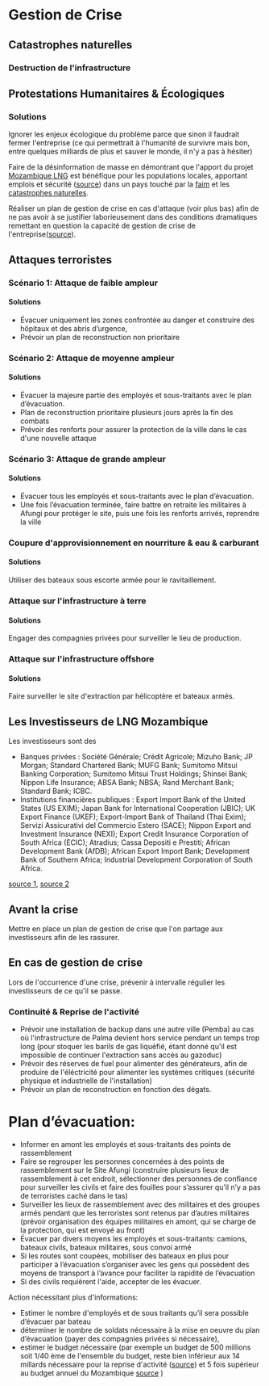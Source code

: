 

# Gestion de Crise 

## Catastrophes naturelles

### Destruction de l'infrastructure


## Protestations Humanitaires & Écologiques

### Solutions

Ignorer les enjeux écologique du problème parce que sinon il faudrait fermer l'entreprise (ce qui permettrait à l'humanité de survivre mais bon, entre quelques milliards de plus et sauver le monde, il n'y a pas à hésiter)

Faire de la désinformation de masse en démontrant que l'apport du projet [Mozambique LNG](https://www.mozambiquelng.co.mz/sustainability/) est bénéfique pour les populations locales, apportant emplois et sécurité ([source](https://reporterre.net/Au-Mozambique-Total-se-substitue-a-l-Etat)) dans un pays touché par la [faim](https://hungermap.wfp.org/) et les [catastrophes naturelles](https://reliefweb.int/report/mozambique/mozambique-africa-2021-22-floods-and-cyclones-revised-emergency-appeal-n-mdrmz016).


Réaliser un plan de gestion de crise en cas d'attaque (voir plus bas) afin de ne pas avoir à se justifier laborieusement dans des conditions dramatiques remettant en question la capacité de gestion de crise de l'entreprise([source](https://totalenergies.com/fr/medias/actualite/communiques-presse/mozambique-lng-mise-au-point-totalenergies)).




## Attaques terroristes

### Scénario 1: Attaque de faible ampleur

#### Solutions
* Évacuer uniquement les zones confrontée au danger et construire des hôpitaux et des abris d’urgence, 
* Prévoir un plan de reconstruction non prioritaire

### Scénario 2: Attaque de moyenne ampleur
#### Solutions

* Évacuer la majeure partie des employés et sous-traitants avec le plan d’évacuation.
* Plan de reconstruction prioritaire plusieurs jours après la fin des combats
* Prévoir des renforts pour assurer la protection de la ville dans le cas d'une nouvelle attaque

### Scénario 3: Attaque de grande ampleur

#### Solutions
* Évacuer tous les employés et sous-traitants avec le plan d’évacuation.
* Une fois l’évacuation terminée, faire battre en retraite les militaires à Afungi pour protéger le site, puis une fois les renforts arrivés, reprendre la ville

### Coupure d'approvisionnement en nourriture & eau & carburant
#### Solutions
Utiliser des bateaux sous escorte armée pour le ravitaillement.

### Attaque sur l'infrastructure à terre


#### Solutions
Engager des compagnies privées pour surveiller le lieu de production.

### Attaque sur l'infrastructure offshore


#### Solutions
Faire surveiller le site d'extraction par hélicoptère et bateaux armés.


## Les Investisseurs de LNG Mozambique

Les investisseurs sont des 
* Banques privées : Société Générale; Crédit Agricole; Mizuho Bank; JP Morgan; Standard Chartered Bank; MUFG Bank; Sumitomo Mitsui Banking Corporation; Sumitomo Mitsui Trust Holdings; Shinsei Bank; Nippon Life Insurance; ABSA Bank; NBSA; Rand Merchant Bank; Standard Bank; ICBC.
* Institutions financières publiques : Export Import Bank of the United States (US EXIM); Japan Bank for International Cooperation (JBIC); UK Export Finance (UKEF); Export-Import Bank of Thailand (Thai Exim); Servizi Assicurativi del Commercio Estero (SACE); Nippon Export and Investment Insurance (NEXI); Export Credit Insurance Corporation of South Africa (ECIC); Atradius; Cassa Depositi e Prestiti; African Development Bank (AfDB); African Export Import Bank; Development Bank of Southern Africa; Industrial Development Corporation of South Africa. 

[source 1](https://www.afdb.org/sites/default/files/documents/projects-and-operations/mozambique_-_mozambique_lng_area_1_-_psn_compressed.pdf), [source 2](https://www.ldh-france.org/projet-de-totalenergies-mozambique-lng/)

## Avant la crise
Mettre en place un plan de gestion de crise que l'on partage aux investisseurs afin de les rassurer. 

## En cas de gestion de crise
Lors de l'occurrence d'une crise, prévenir à intervalle régulier les investisseurs de ce qu'il se passe.





### Continuité & Reprise de l'activité

* Prévoir une installation de backup dans une autre ville (Pemba) au cas où l'infrastructure de Palma devient hors service pendant un temps trop long (pour stoquer les barils de gas liquéfié, étant donné qu'il est impossible de continuer l'extraction sans accès au gazoduc)
* Prévoir des réserves de fuel pour alimenter des générateurs, afin de produire de l'éléctricité pour alimenter les systèmes critiques (sécurité physique et industrielle de l'installation)
* Prévoir un plan de reconstruction en fonction des dégats.

# Plan d’évacuation:
* Informer en amont les employés et sous-traitants des points de rassemblement
* Faire se regrouper les personnes concernées à des points de rassemblement sur le Site Afungi (construire plusieurs lieux de rassemblement à cet endroit, sélectionner des personnes de confiance pour surveiller les civils et faire des fouilles pour s’assurer qu’il n’y a pas de terroristes caché dans le tas)
* Surveiller les lieux de rassemblement avec des militaires et des groupes armés pendant que les terroristes sont retenus par d’autres militaires (prévoir organisation des équipes militaires en amont, qui se charge de la protection, qui est envoyé au front)
* Évacuer par divers moyens les employés et sous-traitants: camions, bateaux civils, bateaux militaires, sous convoi armé
* Si les routes sont coupées, mobiliser des bateaux en plus pour participer à l’évacuation
s’organiser avec les gens qui possèdent des moyens de transport à l’avance pour faciliter la rapidité de l’évacuation
* Si des civils requièrent l'aide, accepter de les évacuer.

Action nécessitant plus d'informations: 
* Estimer le nombre d'employés et de sous traitants qu’il sera possible d’évacuer par bateau
* déterminer le nombre de soldats nécessaire à la mise en oeuvre du plan d’évacuation (payer des compagnies privées si nécessaire), 
* estimer le budget nécessaire (par exemple un budget de 500 millions soit 1/40 ème de l'ensemble du budget, reste bien inférieur aux 14 millards nécessaire pour la reprise d'activité ([source](https://www.ldh-france.org/projet-de-totalenergies-mozambique-lng/)) et 5 fois supérieur au budget annuel du Mozambique [source](https://fr.wikipedia.org/wiki/Forces_arm%C3%A9es_du_Mozambique#:~:text=Elles%20comprennent%20un%20total%20de,conscription%20est%20obligatoire%20au%20Mozambique.) )
